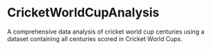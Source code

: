# CricketWorldCupAnalysis
A comprehensive data analysis of cricket world cup centuries using a dataset containing all centuries scored in Cricket World Cups.
